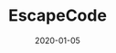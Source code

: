 ---
title: EscapeCode
layout: default
modal-id: 5
date: 2020-01-05
img: escapecode.png
alt: image-alt
category: Web Development
action: <a href="http://http://www.escape-code.com/">Visit the site</a>
description: EscapeCode is a project designed to offer free software training in Python to anyone in the NRW region, with a particular focus on those who have come here as refugees. If you are interested in how you might be able to partner with the project, don't hesitate to contact me.
---